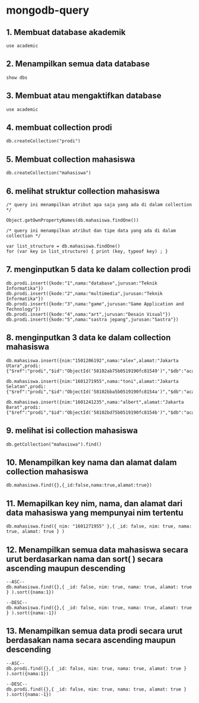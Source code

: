 # mongodb-query

## 1. Membuat database akademik
```
use academic
```

## 2. Menampilkan semua data database
```
show dbs
```

## 3. Membuat atau mengaktifkan database
```
use academic
```

## 4. membuat collection prodi
```
db.createCollection("prodi")
```

## 5. Membuat collection mahasiswa
```
db.createCollection("mahasiswa")
```
## 6. melihat struktur collection mahasiswa
```
/* query ini menampilkan atribut apa saja yang ada di dalam collection */

Object.getOwnPropertyNames(db.mahasiswa.findOne())

/* query ini menampilkan atribut dan tipe data yang ada di dalam collection */

var list_structure = db.mahasiswa.findOne()
for (var key in list_structure) { print (key, typeof key) ; }
```

## 7. menginputkan 5 data ke dalam collection prodi
```
db.prodi.insert({kode:"1",nama:"database",jurusan:"Teknik Informatika"})
db.prodi.insert({kode:"2",nama:"multimedia",jurusan:"Teknik Informatika"})
db.prodi.insert({kode:"3",nama:"game",jurusan:"Game Application and Technology"})
db.prodi.insert({kode:"4",nama:"art",jurusan:"Desain Visual"})
db.prodi.insert({kode:"5",nama:"sastra jepang",jurusan:"Sastra"})
```

## 8. menginputkan 3 data ke dalam collection mahasiswa
```
db.mahasiswa.insert({nim:"1501206192",nama:"alex",alamat:"Jakarta Utara",prodi:{"$ref":"prodi","$id":"ObjectId('58102ab75b0519190fc81549')","$db":"academic"}})

db.mahasiswa.insert({nim:"1601271955",nama:"toni",alamat:"Jakarta Selatan",prodi:{"$ref":"prodi","$id":"ObjectId('58102bba5b0519190fc8154a')","$db":"academic"}})

db.mahasiswa.insert({nim:"1601241235",nama:"albert",alamat:"Jakarta Barat",prodi:{"$ref":"prodi","$id":"ObjectId('58102bd75b0519190fc8154b')","$db":"academic"}})
```

## 9. melihat isi collection mahasiswa
```
db.getCollection("mahasiswa").find()
```

## 10. Menampilkan key nama dan alamat dalam collection mahasiswa
```
db.mahasiswa.find({},{_id:false,nama:true,alamat:true})
```

## 11. Memapilkan key nim, nama, dan alamat dari data mahasiswa yang mempunyai nim tertentu
```
db.mahasiswa.find({ nim: "1601271955" },{ _id: false, nim: true, nama: true, alamat: true } )
```

## 12. Menampilkan semua data mahasiswa secara urut berdasarkan nama dan sort(  ) secara ascending maupun descending
```
--ASC--
db.mahasiswa.find({},{ _id: false, nim: true, nama: true, alamat: true } ).sort({nama:1})

--DESC--
db.mahasiswa.find({},{ _id: false, nim: true, nama: true, alamat: true } ).sort({nama:-1})
```
## 13. Menampilkan semua data prodi secara urut berdasakan nama secara ascending maupun descending
```
--ASC--
db.prodi.find({},{ _id: false, nim: true, nama: true, alamat: true } ).sort({nama:1})

--DESC--
db.prodi.find({},{ _id: false, nim: true, nama: true, alamat: true } ).sort({nama:-1})
```
